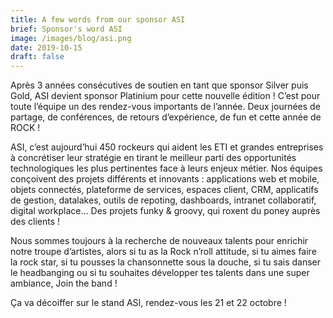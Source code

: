 ```yaml
---
title: A few words from our sponsor ASI
brief: Sponsor's word ASI
image: /images/blog/asi.png
date: 2019-10-15
draft: false
---
```


Après 3 années consécutives de soutien en tant que sponsor Silver puis Gold, ASI devient sponsor Platinium pour cette nouvelle édition ! C’est pour toute l’équipe un des rendez-vous importants de l’année. Deux journées de partage, de conférences, de retours d’expérience, de fun et cette année de ROCK ! 

ASI, c’est aujourd’hui 450 rockeurs qui aident les ETI et grandes entreprises à concrétiser leur stratégie en tirant le meilleur parti des opportunités technologiques les plus pertinentes face à leurs enjeux métier. Nos équipes conçoivent des projets différents et innovants : applications web et mobile, objets connectés, plateforme de services, espaces client, CRM, applicatifs de gestion, datalakes, outils de repoting, dashboards, intranet collaboratif, digital workplace… Des projets funky & groovy, qui roxent du poney auprès des clients !

Nous sommes toujours à la recherche de nouveaux talents pour enrichir notre troupe d’artistes, alors si tu as la Rock n’roll attitude, si tu aimes faire la rock star, si tu pousses la chansonnette sous la douche, si tu sais danser le headbanging ou si tu souhaites développer tes talents dans une super ambiance, Join the band ! 

Ça va décoiffer sur le stand ASI, rendez-vous les 21 et 22 octobre ! 